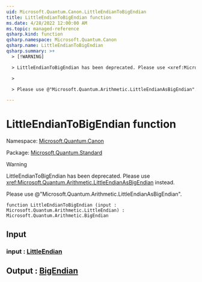 ```yaml
---
uid: Microsoft.Quantum.Canon.LittleEndianToBigEndian
title: LittleEndianToBigEndian function
ms.date: 4/28/2022 12:00:00 AM
ms.topic: managed-reference
qsharp.kind: function
qsharp.namespace: Microsoft.Quantum.Canon
qsharp.name: LittleEndianToBigEndian
qsharp.summary: >+
  > [!WARNING]

  > LittleEndianToBigEndian has been deprecated. Please use <xref:Microsoft.Quantum.Arithmetic.LittleEndianAsBigEndian> instead.

  >

  > Please use @"Microsoft.Quantum.Arithmetic.LittleEndianAsBigEndian".

---
```


# LittleEndianToBigEndian function

Namespace: [Microsoft.Quantum.Canon](xref:Microsoft.Quantum.Canon)

Package: [Microsoft.Quantum.Standard](https://nuget.org/packages/Microsoft.Quantum.Standard)


> [!WARNING]
> LittleEndianToBigEndian has been deprecated. Please use <xref:Microsoft.Quantum.Arithmetic.LittleEndianAsBigEndian> instead.
>
> Please use @"Microsoft.Quantum.Arithmetic.LittleEndianAsBigEndian".



```qsharp
function LittleEndianToBigEndian (input : Microsoft.Quantum.Arithmetic.LittleEndian) : Microsoft.Quantum.Arithmetic.BigEndian
```


## Input

### input : [LittleEndian](xref:Microsoft.Quantum.Arithmetic.LittleEndian)





## Output : [BigEndian](xref:Microsoft.Quantum.Arithmetic.BigEndian)

